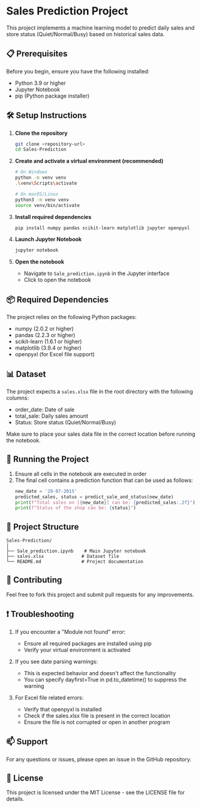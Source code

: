 # Sales Prediction Project

This project implements a machine learning model to predict daily sales and store status (Quiet/Normal/Busy) based on historical sales data.

## 📋 Prerequisites

Before you begin, ensure you have the following installed:
- Python 3.9 or higher
- Jupyter Notebook
- pip (Python package installer)

## 🛠️ Setup Instructions

1. **Clone the repository**
   ```bash
   git clone <repository-url>
   cd Sales-Prediction
   ```

2. **Create and activate a virtual environment (recommended)**
   ```bash
   # On Windows
   python -m venv venv
   .\venv\Scripts\activate

   # On macOS/Linux
   python3 -m venv venv
   source venv/bin/activate
   ```

3. **Install required dependencies**
   ```bash
   pip install numpy pandas scikit-learn matplotlib jupyter openpyxl
   ```

4. **Launch Jupyter Notebook**
   ```bash
   jupyter notebook
   ```

5. **Open the notebook**
   - Navigate to `Sale_prediction.ipynb` in the Jupyter interface
   - Click to open the notebook

## 📦 Required Dependencies

The project relies on the following Python packages:
- numpy (2.0.2 or higher)
- pandas (2.2.3 or higher)
- scikit-learn (1.6.1 or higher)
- matplotlib (3.9.4 or higher)
- openpyxl (for Excel file support)

## 📊 Dataset

The project expects a `sales.xlsx` file in the root directory with the following columns:
- order_date: Date of sale
- total_sale: Daily sales amount
- Status: Store status (Quiet/Normal/Busy)

Make sure to place your sales data file in the correct location before running the notebook.

## 🚀 Running the Project

1. Ensure all cells in the notebook are executed in order
2. The final cell contains a prediction function that can be used as follows:
   ```python
   new_date = '29-07-2015'
   predicted_sales, status = predict_sale_and_status(new_date)
   print(f"Total sales on [{new_date}] can be: {predicted_sales:.2f}")
   print(f"Status of the shop can be: {status}")
   ```

## 📝 Project Structure

```
Sales-Prediction/
│
├── Sale_prediction.ipynb    # Main Jupyter notebook
├── sales.xlsx              # Dataset file
└── README.md               # Project documentation
```

## 🤝 Contributing

Feel free to fork this project and submit pull requests for any improvements.

## ❗ Troubleshooting

1. If you encounter a "Module not found" error:
   - Ensure all required packages are installed using pip
   - Verify your virtual environment is activated

2. If you see date parsing warnings:
   - This is expected behavior and doesn't affect the functionality
   - You can specify dayfirst=True in pd.to_datetime() to suppress the warning

3. For Excel file related errors:
   - Verify that openpyxl is installed
   - Check if the sales.xlsx file is present in the correct location
   - Ensure the file is not corrupted or open in another program

## 📫 Support

For any questions or issues, please open an issue in the GitHub repository.

## 📄 License

This project is licensed under the MIT License - see the LICENSE file for details.